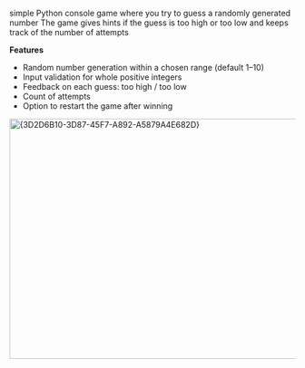 simple Python console game where you try to guess a randomly generated number
The game gives hints if the guess is too high or too low and keeps track of the number of attempts

**Features**
- Random number generation within a chosen range (default 1–10)
- Input validation for whole positive integers
- Feedback on each guess: too high / too low
- Count of attempts
- Option to restart the game after winning

<img width="582" height="424" alt="{3D2D6B10-3D87-45F7-A892-A5879A4E682D}" src="https://github.com/user-attachments/assets/41116865-6308-4da8-879d-32f863ce360c" />
